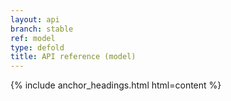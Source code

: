```yaml
---
layout: api
branch: stable
ref: model
type: defold
title: API reference (model)
---
```

{% include anchor_headings.html html=content %}